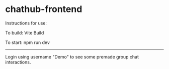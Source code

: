 # chathub-frontend


Instructions for use:

To build:
Vite Build

To start:
npm run dev

-------------------------

Login using username "Demo" to see some premade group chat interactions.
